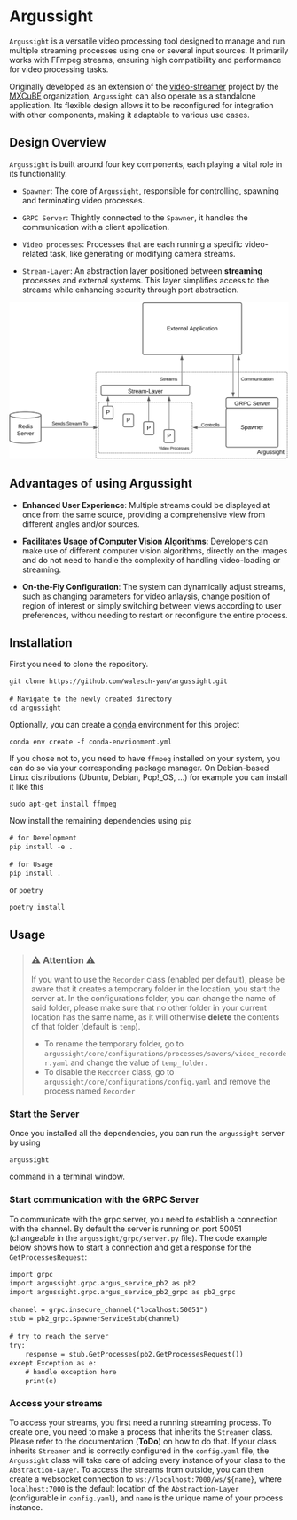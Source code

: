 # Argussight

`Argussight` is a versatile video processing tool designed to manage and run multiple streaming processes using one or several input sources. It primarily works with FFmpeg streams, ensuring high compatibility and performance for video processing tasks.

Originally developed as an extension of the [video-streamer](https://github.com/mxcube/video-streamer) project by the [MXCuBE](https://github.com/mxcube) organization, `Argussight` can also operate as a standalone application. Its flexible design allows it to be reconfigured for integration with other components, making it adaptable to various use cases.

## Design Overview

`Argussight` is built around four key components, each playing a vital role in its functionality.

- `Spawner`: The core of `Argussight`, responsible for controlling, spawning and terminating video processes.

- `GRPC Server`: Thightly connected to the `Spawner`, it handles the communication with a client application.

- `Video processes`: Processes that are each running a specific video-related task, like generating or modifying camera streams.

- `Stream-Layer`: An abstraction layer positioned between **streaming** processes and external systems. This layer simplifies access to the streams while enhancing security through port abstraction.

![Argussight Overview](./assets/Overview.svg)

## Advantages of using Argussight

- **Enhanced User Experience**: Multiple streams could be displayed at once from the same source, providing a comprehensive view from different angles and/or sources.

- **Facilitates Usage of Computer Vision Algorithms**: Developers can make use of different computer vision algorithms, directly on the images and do not need to handle the complexity of handling video-loading or streaming.

- **On-the-Fly Configuration**: The system can dynamically adjust streams, such as changing parameters for video anlaysis, change position of region of interest or simply switching between views according to user preferences, withou needing to restart or reconfigure the entire process.

## Installation

First you need to clone the repository.

```
git clone https://github.com/walesch-yan/argussight.git

# Navigate to the newly created directory
cd argussight
```

Optionally, you can create a [conda](https://docs.conda.io/projects/conda/en/latest/user-guide/install/index.html) environment for this project

```
conda env create -f conda-envrionment.yml
```

If you chose not to, you need to have `ffmpeg` installed on your system, you can do so via your corresponding package manager.
On Debian-based Linux distributions (Ubuntu, Debian, Pop!_OS, ...) for example you can install it like this

```
sudo apt-get install ffmpeg
```

Now install the remaining dependencies using `pip`

```
# for Development
pip install -e .

# for Usage
pip install .
```

or `poetry`

```
poetry install
```

## Usage

> ### ⚠️ Attention ⚠️
> If you want to use the `Recorder` class (enabled per default), please be aware that it creates a temporary folder in the location, you start the server at.
> In the configurations folder, you can change the name of said folder, please make sure that no other folder in your current location has the same name, as it will otherwise **delete** the contents of that folder (default is `temp`).
> - To rename the temporary folder, go to `argussight/core/configurations/processes/savers/video_recorder.yaml` and change the value of `temp_folder`.
> - To disable the `Recorder` class, go to `argussight/core/configurations/config.yaml` and remove the process named `Recorder`

### Start the Server

Once you installed all the dependencies, you can run the `argussight` server by using

```
argussight
```

command in a terminal window.

### Start communication with the GRPC Server

To communicate with the grpc server, you need to establish a connection with the channel. By default the server is running on port 50051 (changeable in the `argussight/grpc/server.py` file). The code example below shows how to start a connection and get a response for the `GetProcessesRequest`:

```
import grpc
import argussight.grpc.argus_service_pb2 as pb2
import argussight.grpc.argus_service_pb2_grpc as pb2_grpc

channel = grpc.insecure_channel("localhost:50051")
stub = pb2_grpc.SpawnerServiceStub(channel)

# try to reach the server
try:
    response = stub.GetProcesses(pb2.GetProcessesRequest())
except Exception as e:
    # handle exception here
    print(e)
```

### Access your streams

To access your streams, you first need a running streaming process. To create one, you need to make a process that inherits the `Streamer` class. Please refer to the documentation (**ToDo**) on how to do that. If your class inherits `Streamer` and is correctly configured in the `config.yaml` file, the `Argussight` class will take care of adding every instance of your class to the `Abstraction-Layer`. To access the streams from outside, you can then create a websocket connection to `ws://localhost:7000/ws/${name}`, where `localhost:7000` is the default location of the `Abstraction-Layer` (configurable in `config.yaml`), and `name` is the unique name of your process instance.
